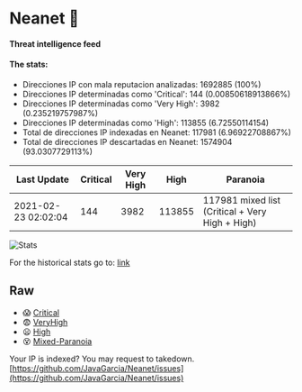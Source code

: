 # Neanet :hocho:
#### Threat intelligence feed
#### The stats:

- Direcciones IP con mala reputacion analizadas: 1692885 (100%)
- Direcciones IP determinadas como 'Critical':  144 (0.00850618913866%)
- Direcciones IP determinadas como 'Very High':  3982 (0.235219757987%)
- Direcciones IP determinadas como 'High':  113855 (6.72550114154)
- Total de direcciones IP indexadas en Neanet:  117981 (6.96922708867%)
- Total de direcciones IP descartadas en Neanet:  1574904 (93.0307729113%)

| Last Update | Critical | Very High | High | Paranoia |
| --- | --- | --- | --- | --- |
| 2021-02-23 02:02:04 | 144 | 3982 | 113855 | 117981 mixed list (Critical + Very High + High)|

![Stats](https://docs.google.com/spreadsheets/d/e/2PACX-1vSnaNMIXVabIpDJjufMlzH7poXnshF3mgd8Is1g9ytUEzVsP5my4Trn8f-xkoLLQ38xpL3HtmUexLo6/pubchart?oid=501124687&format=image)

For the historical stats go to: [link](/stats.csv)
## Raw
- :scream: [Critical](https://raw.githubusercontent.com/JavaGarcia/Neanet/master/blacklists/neanet_critical.txt)
- :fearful: [VeryHigh](https://raw.githubusercontent.com/JavaGarcia/Neanet/master/blacklists/neanet_veryHigh.txtt)
- :frowning: [High](https://raw.githubusercontent.com/JavaGarcia/Neanet/master/blacklists/neanet_high.txt)
- :dizzy_face: [Mixed-Paranoia](https://raw.githubusercontent.com/JavaGarcia/Neanet/master/blacklists/neanet_all.txt)


Your IP is indexed? You may request to takedown. [https://github.com/JavaGarcia/Neanet/issues](https://github.com/JavaGarcia/Neanet/issues)










































































































































































































































































































































































































































































































































































































































































































































































































































































































































































































































































































































































































































































































































































































































































































































































































































































































































































































































































































































































































































































































































































































































































































































































































































































































































































































































































































































































































































































































































































































































































































































































































































































































































































































































































































































































































































































































































































































































































































































































































































































































































































































































































































































































































































































































































































